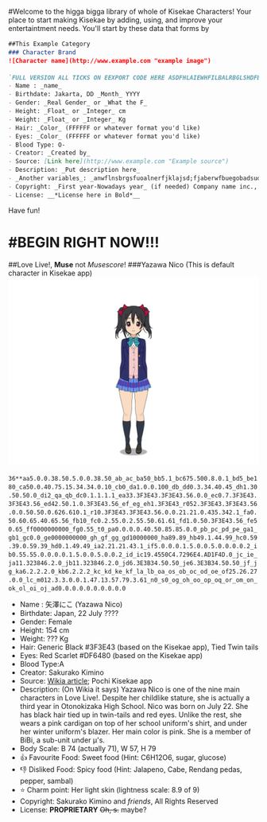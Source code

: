 #Welcome to the higga bigga library of whole of Kisekae Characters!
Your place to start making Kisekae by adding, using, and improve your entertaintment needs.
You'll start by these data that forms by
```Markdown
##This Example Category
### Character Brand
![Character name](http://www.example.com "example image")

`FULL VERSION ALL TICKS ON EEXPORT CODE HERE ASDFHLAIEWHFILBALRBGLSHDFBGVJLGDLNHJTHNHBIY`
- Name : _name_
- Birthdate: Jakarta, DD _Month_ YYYY
- Gender: _Real Gender_ or _What the F_
- Height: _Float_ or _Integer_ cm
- Weight: _Float_ or _Integer_ Kg
- Hair: _Color_ (FFFFFF or whatever format you'd like)
- Eyes: _Color_ (FFFFFF or whatever format you'd like)
- Blood Type: O-
- Creator: _Created by_
- Source: [Link here](http://www.example.com "Example source")
- Description: _Put description here_
- _Another variables_: _anwflnsbrgsfuoalnerfjklajsd;fjaberwfbuegobadsuotgf_
- Copyright: _First year-Nowadays year_ (if needed) Company name inc., All Rights Reserved
- License: __*License here in Bold*__
```

Have fun!

#**BEGIN RIGHT NOW!!!**
=======================

##Love Live!, **Muse** not *Musescore*!
###Yazawa Nico (This is default character in Kisekae app)
![Yazawa Nico](https://github.com/Perkedel/Whole-KisekaeCharacters/raw/master/BACK-STAGE/IMAGES/%5BLove%20Live!%5D%20Yazawa%20Nico.png "One of the μ's member and protagonist of this franchise")

`36**aa5.0.0.38.50.5.0.0.38.50_ab_ac_ba50_bb5.1_bc675.500.8.0.1_bd5_be180_ca50.0.40.75.15.34.34.0.10_cb0_da1.0.0.100_db_dd0.3.34.40.45_dh1.30.50.50.0_di2_qa_qb_dc0.1.1.1.1_ea33.3F3E43.3F3E43.56.0.0_ec0.7.3F3E43.3F3E43.56_ed42.50.1.0.3F3E43.56_ef_eg_eh1.3F3E43_r052.3F3E43.3F3E43.56.0.0.50.50.0.626.610.1_r10.3F3E43.3F3E43.56.0.0.21.21.0.435.342.1_fa0.50.60.65.40.65.56_fb10_fc0.2.55.0.2.55.50.61.61_fd1.0.50.3F3E43.56_fe50.65_ff0000000000_fg0.55_t0_pa0.0.0.0.40.50.85.85.0.0_pb_pc_pd_pe_ga1_gb1_gc0.0_ge0000000000_gh_gf_gg_gd10000000_ha89.89_hb49.1.44.99_hc0.59.39.0.59.39_hd0.1.49.49_ia2.21.21.43.1_if5.0.0.0.1.5.0.0.5.0.0.0.0.2_ib0.55.55.0.0.0.0.1.5.0.0.5.0.0.2_id_ic19.4550C4.7296E4.AD1F4D.0_jc_ie_ja11.323846.2.0_jb11.323846.2.0_jd6.3E3B34.50.50_je6.3E3B34.50.50_jf_jg_ka6.2.2.2.0_kb6.2.2.2_kc_kd_ke_kf_la_lb_oa_os_ob_oc_od_oe_of25.26.27.0.0_lc_m012.3.3.0.0.1.47.13.57.79.3.61_n0_s0_og_oh_oo_op_oq_or_om_on_ok_ol_oi_oj_ad0.0.0.0.0.0.0.0.0.0`
- Name : 矢澤にこ (Yazawa Nico)
- Birthdate: Japan, 22 July ????
- Gender: Female
- Height: 154 cm
- Weight: ??? Kg
- Hair: Generic Black #3F3E43 (based on the Kisekae app), Tied Twin tails
- Eyes: Red Scarlet #DF6480 (based on the Kisekae app)
- Blood Type:A
- Creator: Sakurako Kimino
- Source: [Wikia article](http://love-live.wikia.com/wiki/Yazawa_Nico "Yazawa Nico based on the article"); Pochi Kisekae app
- Description: (On Wikia it says) Yazawa Nico is one of the nine main characters in Love Live!. Despite her childlike stature, she is actually a third year in Otonokizaka High School. Nico was born on July 22. She has black hair tied up in twin-tails and red eyes. Unlike the rest, she wears a pink cardigan on top of her school uniform's shirt, and under her winter uniform's blazer. Her main color is pink. She is a member of BiBi, a sub-unit under μ's. 
- Body Scale: B 74 (actually 71), W 57, H 79 
- :thumbsup: Favourite Food: Sweet food (Hint: C6H12O6, sugar, glucose)
- :thumbsdown: Disliked Food: Spicy food (Hint: Jalapeno, Cabe, Rendang pedas, pepper, sambal)
- :star: Charm point: Her light skin (lightness scale: 8.9 of 9)
- Copyright:  Sakurako Kimino and _friends_, All Rights Reserved
- License: **PROPRIETARY** ~~Oh, s.~~ maybe?
